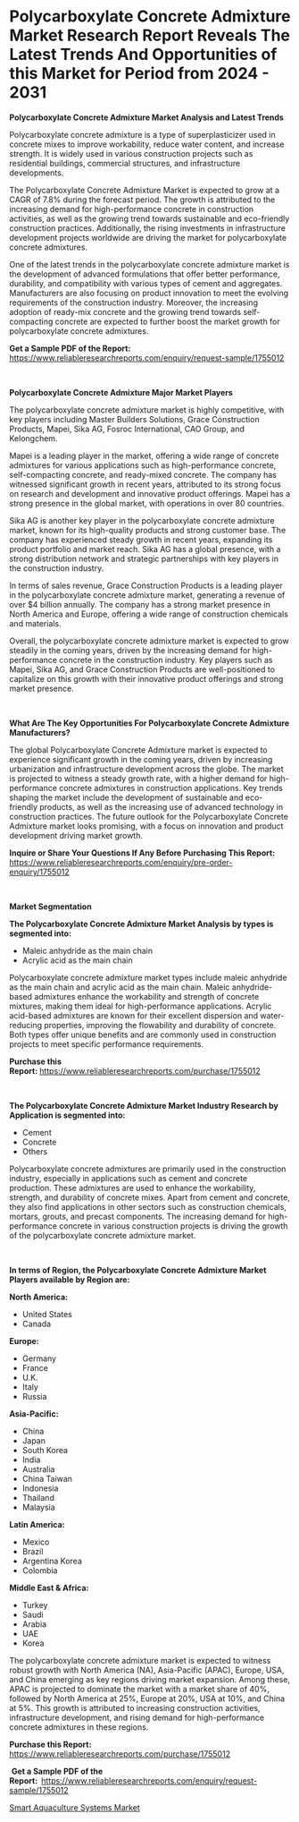 <p><h1>Polycarboxylate Concrete Admixture Market Research Report Reveals The Latest Trends And Opportunities of this Market for Period from 2024 - 2031</h1></p><p><strong>Polycarboxylate Concrete Admixture Market Analysis and Latest Trends</strong></p>
<p><p>Polycarboxylate concrete admixture is a type of superplasticizer used in concrete mixes to improve workability, reduce water content, and increase strength. It is widely used in various construction projects such as residential buildings, commercial structures, and infrastructure developments.</p><p>The Polycarboxylate Concrete Admixture Market is expected to grow at a CAGR of 7.8% during the forecast period. The growth is attributed to the increasing demand for high-performance concrete in construction activities, as well as the growing trend towards sustainable and eco-friendly construction practices. Additionally, the rising investments in infrastructure development projects worldwide are driving the market for polycarboxylate concrete admixtures.</p><p>One of the latest trends in the polycarboxylate concrete admixture market is the development of advanced formulations that offer better performance, durability, and compatibility with various types of cement and aggregates. Manufacturers are also focusing on product innovation to meet the evolving requirements of the construction industry. Moreover, the increasing adoption of ready-mix concrete and the growing trend towards self-compacting concrete are expected to further boost the market growth for polycarboxylate concrete admixtures.</p></p>
<p><strong>Get a Sample PDF of the Report:&nbsp;</strong> <a href="https://www.reliableresearchreports.com/enquiry/request-sample/1755012">https://www.reliableresearchreports.com/enquiry/request-sample/1755012</a></p>
<p>&nbsp;</p>
<p><strong>Polycarboxylate Concrete Admixture Major Market Players</strong></p>
<p><p>The polycarboxylate concrete admixture market is highly competitive, with key players including Master Builders Solutions, Grace Construction Products, Mapei, Sika AG, Fosroc International, CAO Group, and Kelongchem.</p><p>Mapei is a leading player in the market, offering a wide range of concrete admixtures for various applications such as high-performance concrete, self-compacting concrete, and ready-mixed concrete. The company has witnessed significant growth in recent years, attributed to its strong focus on research and development and innovative product offerings. Mapei has a strong presence in the global market, with operations in over 80 countries.</p><p>Sika AG is another key player in the polycarboxylate concrete admixture market, known for its high-quality products and strong customer base. The company has experienced steady growth in recent years, expanding its product portfolio and market reach. Sika AG has a global presence, with a strong distribution network and strategic partnerships with key players in the construction industry.</p><p>In terms of sales revenue, Grace Construction Products is a leading player in the polycarboxylate concrete admixture market, generating a revenue of over $4 billion annually. The company has a strong market presence in North America and Europe, offering a wide range of construction chemicals and materials.</p><p>Overall, the polycarboxylate concrete admixture market is expected to grow steadily in the coming years, driven by the increasing demand for high-performance concrete in the construction industry. Key players such as Mapei, Sika AG, and Grace Construction Products are well-positioned to capitalize on this growth with their innovative product offerings and strong market presence.</p></p>
<p>&nbsp;</p>
<p><strong>What Are The Key Opportunities For Polycarboxylate Concrete Admixture Manufacturers?</strong></p>
<p><p>The global Polycarboxylate Concrete Admixture market is expected to experience significant growth in the coming years, driven by increasing urbanization and infrastructure development across the globe. The market is projected to witness a steady growth rate, with a higher demand for high-performance concrete admixtures in construction applications. Key trends shaping the market include the development of sustainable and eco-friendly products, as well as the increasing use of advanced technology in construction practices. The future outlook for the Polycarboxylate Concrete Admixture market looks promising, with a focus on innovation and product development driving market growth.</p></p>
<p><strong>Inquire or Share Your Questions If Any Before Purchasing This Report:</strong> <a href="https://www.reliableresearchreports.com/enquiry/pre-order-enquiry/1755012">https://www.reliableresearchreports.com/enquiry/pre-order-enquiry/1755012</a></p>
<p>&nbsp;</p>
<p><strong>Market Segmentation</strong></p>
<p><strong>The Polycarboxylate Concrete Admixture Market Analysis by types is segmented into:</strong></p>
<p><ul><li>Maleic anhydride as the main chain</li><li>Acrylic acid as the main chain</li></ul></p>
<p><p>Polycarboxylate concrete admixture market types include maleic anhydride as the main chain and acrylic acid as the main chain. Maleic anhydride-based admixtures enhance the workability and strength of concrete mixtures, making them ideal for high-performance applications. Acrylic acid-based admixtures are known for their excellent dispersion and water-reducing properties, improving the flowability and durability of concrete. Both types offer unique benefits and are commonly used in construction projects to meet specific performance requirements.</p></p>
<p><strong>Purchase this Report:&nbsp;</strong><a href="https://www.reliableresearchreports.com/purchase/1755012">https://www.reliableresearchreports.com/purchase/1755012</a></p>
<p>&nbsp;</p>
<p><strong>The Polycarboxylate Concrete Admixture Market Industry Research by Application is segmented into:</strong></p>
<p><ul><li>Cement</li><li>Concrete</li><li>Others</li></ul></p>
<p><p>Polycarboxylate concrete admixtures are primarily used in the construction industry, especially in applications such as cement and concrete production. These admixtures are used to enhance the workability, strength, and durability of concrete mixes. Apart from cement and concrete, they also find applications in other sectors such as construction chemicals, mortars, grouts, and precast components. The increasing demand for high-performance concrete in various construction projects is driving the growth of the polycarboxylate concrete admixture market.</p></p>
<p>&nbsp;</p>
<p><strong>In terms of Region, the Polycarboxylate Concrete Admixture Market Players available by Region are:</strong></p>
<p>
    <p> <strong> North America: </strong>
        <ul>
            <li>United States</li>
            <li>Canada</li>
        </ul>
        </p> 
    <p> <strong> Europe: </strong>
        <ul>
            <li>Germany</li>
            <li>France</li>
            <li>U.K.</li>
            <li>Italy</li>
            <li>Russia</li>
        </ul>
        </p> 
    <p> <strong> Asia-Pacific: </strong>
        <ul>
            <li>China</li>
            <li>Japan</li>
            <li>South Korea</li>
            <li>India</li>
            <li>Australia</li>
            <li>China Taiwan</li>
            <li>Indonesia</li>
            <li>Thailand</li>
            <li>Malaysia</li>
        </ul>
        </p> 
    <p> <strong> Latin America: </strong>
        <ul>
            <li>Mexico</li>
            <li>Brazil</li>
            <li>Argentina Korea</li>
            <li>Colombia</li>
        </ul>
        </p> 
    <p> <strong> Middle East & Africa: </strong>
        <ul>
            <li>Turkey</li>
            <li>Saudi</li>
            <li>Arabia</li>
            <li>UAE</li>
            <li>Korea</li>
        </ul>
    </p>
    </p>
<p><p>The polycarboxylate concrete admixture market is expected to witness robust growth with North America (NA), Asia-Pacific (APAC), Europe, USA, and China emerging as key regions driving market expansion. Among these, APAC is projected to dominate the market with a market share of 40%, followed by North America at 25%, Europe at 20%, USA at 10%, and China at 5%. This growth is attributed to increasing construction activities, infrastructure development, and rising demand for high-performance concrete admixtures in these regions.</p></p>
<p><strong>Purchase this Report: </strong><a href="https://www.reliableresearchreports.com/purchase/1755012">https://www.reliableresearchreports.com/purchase/1755012</a></p>
<p>&nbsp;<strong>Get a Sample PDF of the Report:&nbsp;&nbsp;</strong><a href="https://www.reliableresearchreports.com/enquiry/request-sample/1755012">https://www.reliableresearchreports.com/enquiry/request-sample/1755012</a></p>
<p><strong></strong></p>
<p><p><a href="https://changeable-paste-463.notion.site/Smart-Aquaculture-Systems-Market-Size-Evaluating-its-Market-Trends-Growth-and-Projections-2024--78b71c0aff1846f3892778836d2799a6">Smart Aquaculture Systems Market</a></p></p>